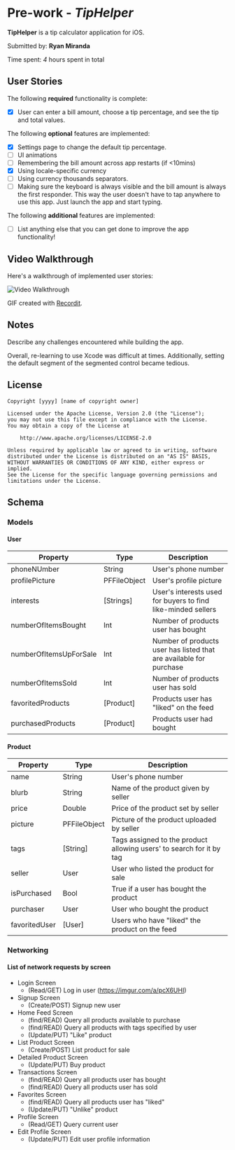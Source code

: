 # Pre-work - *TipHelper*

**TipHelper** is a tip calculator application for iOS.

Submitted by: **Ryan Miranda**

Time spent: *4* hours spent in total

## User Stories

The following **required** functionality is complete:

* [x] User can enter a bill amount, choose a tip percentage, and see the tip and total values.

The following **optional** features are implemented:
* [x] Settings page to change the default tip percentage.
* [ ] UI animations
* [ ] Remembering the bill amount across app restarts (if <10mins)
* [x] Using locale-specific currency
* [ ] Using currency thousands separators.
* [ ] Making sure the keyboard is always visible and the bill amount is always the first responder. This way the user doesn't have to tap anywhere to use this app. Just launch the app and start typing.

The following **additional** features are implemented:

- [ ] List anything else that you can get done to improve the app functionality!

## Video Walkthrough 

Here's a walkthrough of implemented user stories:

<img src='http://g.recordit.co/isEkqWADdF.gif' title='Video Walkthrough' width='' alt='Video Walkthrough' />

GIF created with [Recordit](http://recordit.co).

## Notes

Describe any challenges encountered while building the app.

Overall, re-learning to use Xcode was difficult at times. Additionally, setting the default segment of the segmented control became tedious.

## License

    Copyright [yyyy] [name of copyright owner]

    Licensed under the Apache License, Version 2.0 (the "License");
    you may not use this file except in compliance with the License.
    You may obtain a copy of the License at

        http://www.apache.org/licenses/LICENSE-2.0

    Unless required by applicable law or agreed to in writing, software
    distributed under the License is distributed on an "AS IS" BASIS,
    WITHOUT WARRANTIES OR CONDITIONS OF ANY KIND, either express or implied.
    See the License for the specific language governing permissions and
    limitations under the License.


## Schema

### Models

#### User

| Property      | Type          | Description  |
| --- | --- | --- |
| phoneNUmber      | String | User's phone number |
| profilePicture      | PFFileObject     |   User's profile picture |
| interests | [Strings]      |    User's interests used for buyers to find like-minded sellers |
| numberOfItemsBought | Int | Number of products user has bought |
| numberOfItemsUpForSale | Int | Number of products user has listed that are available for purchase |
| numberOfItemsSold | Int | Number of products user has sold |
| favoritedProducts | [Product] | Products user has "liked" on the feed |
| purchasedProducts | [Product] | Products user had bought |

#### Product

| Property      | Type          | Description  |
| ------------- | ------------- | ----- |
| name      | String | User's phone number |
| blurb      | String     |   Name of the product given by seller |
| price | Double      |    Price of the product set by seller |
| picture | PFFileObject | Picture of the product uploaded by seller |
| tags | [String] | Tags assigned to the product allowing users' to search for it by tag |
| seller | User | User who listed the product for sale|
| isPurchased | Bool | True if a user has bought the product |
| purchaser | User | User who bought the product |
| favoritedUser | [User] | Users who have "liked" the product on the feed |

### Networking

#### List of network requests by screen

* Login Screen
    * (Read/GET) Log in user
    (https://imgur.com/a/pcX6UHI)
* Signup Screen
    * (Create/POST) Signup new user
* Home Feed Screen
    * (find/READ) Query all products available to purchase
    * (find/READ) Query all products with tags specified by user
    * (Update/PUT) "Like" product
* List Product Screen
     * (Create/POST) List product for sale
* Detailed Product Screen
    * (Update/PUT) Buy product
* Transactions Screen
    * (find/READ) Query all products user has bought
    * (find/READ) Query all products user has sold
* Favorites Screen
    * (find/READ) Query all products user has "liked"
    * (Update/PUT) "Unlike" product
* Profile Screen
    * (Read/GET) Query current user
* Edit Profile Screen
    * (Update/PUT) Edit user profile information

